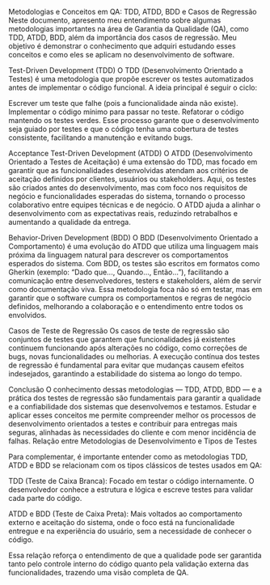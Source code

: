 Metodologias e Conceitos em QA: TDD, ATDD, BDD e Casos de Regressão
Neste documento, apresento meu entendimento sobre algumas metodologias importantes na área de Garantia da Qualidade (QA), como TDD, ATDD, BDD, além da importância dos casos de regressão. Meu objetivo é demonstrar o conhecimento que adquiri estudando esses conceitos e como eles se aplicam no desenvolvimento de software.

Test-Driven Development (TDD)
O TDD (Desenvolvimento Orientado a Testes) é uma metodologia que propõe escrever os testes automatizados antes de implementar o código funcional. A ideia principal é seguir o ciclo:

Escrever um teste que falhe (pois a funcionalidade ainda não existe).
Implementar o código mínimo para passar no teste.
Refatorar o código mantendo os testes verdes.
Esse processo garante que o desenvolvimento seja guiado por testes e que o código tenha uma cobertura de testes consistente, facilitando a manutenção e evitando bugs.

Acceptance Test-Driven Development (ATDD)
O ATDD (Desenvolvimento Orientado a Testes de Aceitação) é uma extensão do TDD, mas focado em garantir que as funcionalidades desenvolvidas atendam aos critérios de aceitação definidos por clientes, usuários ou stakeholders.
Aqui, os testes são criados antes do desenvolvimento, mas com foco nos requisitos de negócio e funcionalidades esperadas do sistema, tornando o processo colaborativo entre equipes técnicas e de negócio.
O ATDD ajuda a alinhar o desenvolvimento com as expectativas reais, reduzindo retrabalhos e aumentando a qualidade da entrega.

Behavior-Driven Development (BDD)
O BDD (Desenvolvimento Orientado a Comportamento) é uma evolução do ATDD que utiliza uma linguagem mais próxima da linguagem natural para descrever os comportamentos esperados do sistema.
Com BDD, os testes são escritos em formatos como Gherkin (exemplo: “Dado que..., Quando..., Então...”), facilitando a comunicação entre desenvolvedores, testers e stakeholders, além de servir como documentação viva.
Essa metodologia foca não só em testar, mas em garantir que o software cumpra os comportamentos e regras de negócio definidos, melhorando a colaboração e o entendimento entre todos os envolvidos.

Casos de Teste de Regressão
Os casos de teste de regressão são conjuntos de testes que garantem que funcionalidades já existentes continuem funcionando após alterações no código, como correções de bugs, novas funcionalidades ou melhorias.
A execução contínua dos testes de regressão é fundamental para evitar que mudanças causem efeitos indesejados, garantindo a estabilidade do sistema ao longo do tempo.

Conclusão
O conhecimento dessas metodologias — TDD, ATDD, BDD — e a prática dos testes de regressão são fundamentais para garantir a qualidade e a confiabilidade dos sistemas que desenvolvemos e testamos.
Estudar e aplicar esses conceitos me permite compreender melhor os processos de desenvolvimento orientados a testes e contribuir para entregas mais seguras, alinhadas às necessidades do cliente e com menor incidência de falhas.
Relação entre Metodologias de Desenvolvimento e Tipos de Testes

Para complementar, é importante entender como as metodologias TDD, ATDD e BDD se relacionam com os tipos clássicos de testes usados em QA:

TDD (Teste de Caixa Branca): Focado em testar o código internamente. O desenvolvedor conhece a estrutura e lógica e escreve testes para validar cada parte do código.

ATDD e BDD (Teste de Caixa Preta): Mais voltados ao comportamento externo e aceitação do sistema, onde o foco está na funcionalidade entregue e na experiência do usuário, sem a necessidade de conhecer o código.

Essa relação reforça o entendimento de que a qualidade pode ser garantida tanto pelo controle interno do código quanto pela validação externa das funcionalidades, trazendo uma visão completa de QA.
